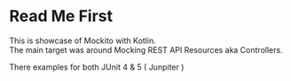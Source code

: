 # Read Me First

This is showcase of Mockito with Kotlin. <br/>
The main target was around Mocking REST API Resources aka Controllers.

There examples for both JUnit 4 & 5 ( Junpiter )

